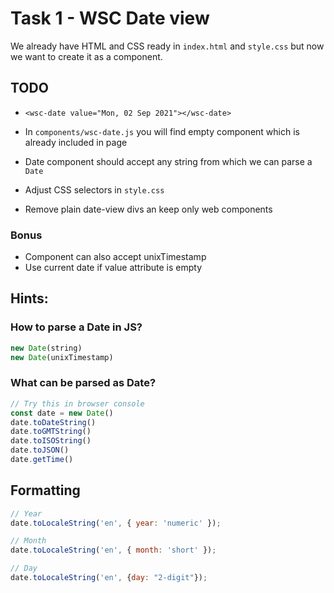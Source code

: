 # Task 1 - WSC Date view

We already have HTML and CSS ready in `index.html` and `style.css` but now we want to create it as a component.

## TODO

  * `<wsc-date value="Mon, 02 Sep 2021"></wsc-date>`

  * In `components/wsc-date.js` you will find empty component which is already included in page

  * Date component should accept any string from which we can parse a `Date`

  * Adjust CSS selectors in `style.css`

  * Remove plain date-view divs an keep only web components


### Bonus

  * Component can also accept unixTimestamp
  * Use current date if value attribute is empty


## Hints:

### How to parse a Date in JS?

```js
new Date(string)
new Date(unixTimestamp)
```


### What can be parsed as Date?

```js
// Try this in browser console
const date = new Date()
date.toDateString()
date.toGMTString()
date.toISOString()
date.toJSON()
date.getTime()
```


## Formatting
```js
// Year
date.toLocaleString('en', { year: 'numeric' });

// Month
date.toLocaleString('en', { month: 'short' });

// Day
date.toLocaleString('en', {day: "2-digit"});
```

